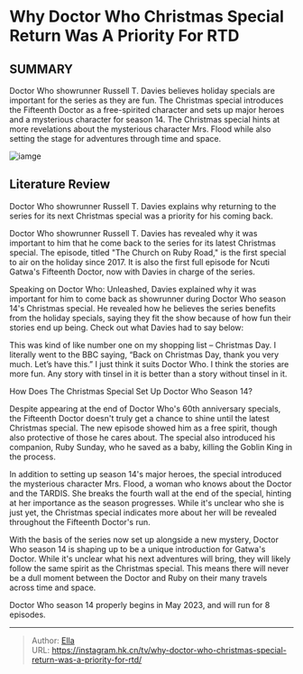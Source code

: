 # Why Doctor Who Christmas Special Return Was A Priority For RTD


## SUMMARY 



  Doctor Who showrunner Russell T. Davies believes holiday specials are important for the series as they are fun.   The Christmas special introduces the Fifteenth Doctor as a free-spirited character and sets up major heroes and a mysterious character for season 14.   The Christmas special hints at more revelations about the mysterious character Mrs. Flood while also setting the stage for adventures through time and space.  

![iamge](https://static1.srcdn.com/wordpress/wp-content/uploads/2024/01/screen-shot-2024-01-01-at-8-30-58-am.jpg)

## Literature Review
Doctor Who showrunner Russell T. Davies explains why returning to the series for its next Christmas special was a priority for his coming back.




Doctor Who showrunner Russell T. Davies has revealed why it was important to him that he come back to the series for its latest Christmas special. The episode, titled &#34;The Church on Ruby Road,&#34; is the first special to air on the holiday since 2017. It is also the first full episode for Ncuti Gatwa&#39;s Fifteenth Doctor, now with Davies in charge of the series.




Speaking on Doctor Who: Unleashed, Davies explained why it was important for him to come back as showrunner during Doctor Who season 14&#39;s Christmas special. He revealed how he believes the series benefits from the holiday specials, saying they fit the show because of how fun their stories end up being. Check out what Davies had to say below:


This was kind of like number one on my shopping list – Christmas Day. I literally went to the BBC saying, “Back on Christmas Day, thank you very much. Let’s have this.” I just think it suits Doctor Who. I think the stories are more fun. Any story with tinsel in it is better than a story without tinsel in it.



 How Does The Christmas Special Set Up Doctor Who Season 14? 
          

Despite appearing at the end of Doctor Who&#39;s 60th anniversary specials, the Fifteenth Doctor doesn&#39;t truly get a chance to shine until the latest Christmas special. The new episode showed him as a free spirit, though also protective of those he cares about. The special also introduced his companion, Ruby Sunday, who he saved as a baby, killing the Goblin King in the process.




In addition to setting up season 14&#39;s major heroes, the special introduced the mysterious character Mrs. Flood, a woman who knows about the Doctor and the TARDIS. She breaks the fourth wall at the end of the special, hinting at her importance as the season progresses. While it&#39;s unclear who she is just yet, the Christmas special indicates more about her will be revealed throughout the Fifteenth Doctor&#39;s run.

With the basis of the series now set up alongside a new mystery, Doctor Who season 14 is shaping up to be a unique introduction for Gatwa&#39;s Doctor. While it&#39;s unclear what his next adventures will bring, they will likely follow the same spirit as the Christmas special. This means there will never be a dull moment between the Doctor and Ruby on their many travels across time and space.



Doctor Who season 14 properly begins in May 2023, and will run for 8 episodes.









---

> Author: [Ella](https://instagram.hk.cn/)  
> URL: https://instagram.hk.cn/tv/why-doctor-who-christmas-special-return-was-a-priority-for-rtd/  

